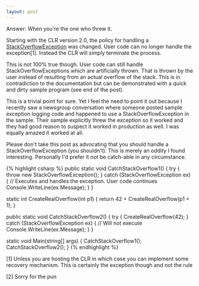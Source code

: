 ```yaml
---
layout: post
---
```

Answer: When you're the one who threw it.

Starting with the CLR version 2.0, the policy for handling a [StackOverflowException](http://msdn.microsoft.com/en-us/library/system.stackoverflowexception.aspx) was changed. User code can no longer handle the exception[1]. Instead the CLR will simply terminate the process.

This is not 100% true though. User code can still handle StackOverflowExceptions which are artificially thrown. That is thrown by the user instead of resulting from an actual overflow of the stack. This is in contradiction to the documentation but can be demonstrated with a quick and dirty sample program (see end of the post).

This is a trivial point for sure. Yet I feel the need to point it out because I recently saw a newsgroup conversation where someone posted sample exception logging code and happened to use a StackOverflowException in the sample.  Their sample explicitly threw the exception so it worked and they had good reason to suspect it worked in production as well. I was equally amazed it worked at all.

Please don't take this post as advocating that you should handle a StackOverflowException (you shouldn't). This is merely an oddity I found interesting. Personally I'd prefer it not be catch-able in any circumstance.

{% highlight csharp %}
public static void CatchStackOverflow1() {
    try {
        throw new StackOverflowException();
    } catch (StackOverflowException ex) {
        // Executes and handles the exception.  User code continues
        Console.WriteLine(ex.Message);
    }
}

static int CreateRealOverflow(int p1) {
    return 42 + CreateRealOverflow(p1 + 1);
}

public static void CatchStackOverflow2() {
    try {
        CreateRealOverflow(42);
    } catch (StackOverflowException ex) {
        // Will not execute
        Console.WriteLine(ex.Message);
    }
}

static void Main(string[] args) {
    CatchStackOverflow1();
    CatchStackOverflow2();
}
{% endhighlight %}

[1] Unless you are hosting the CLR in which case you can implement some recovery mechanism. This is certainly the exception though and not the rule

[2] Sorry for the pun


